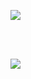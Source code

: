 [![](https://github-readme-stats.vercel.app/api/pin/?username=faeztgh&theme=midnight-purple&show_icons=true&show_owner=true&api_domain=https://wakatime.com/share/@f4ez/&range=last_year)](https://github.com/faeztgh/)

<br/>
<br/>

[![](https://wakatime.com/share/@f4ez/e21807b2-f7a9-45bc-8ac7-ef2f0483dca9.svg)](https://github.com/faeztgh/)
